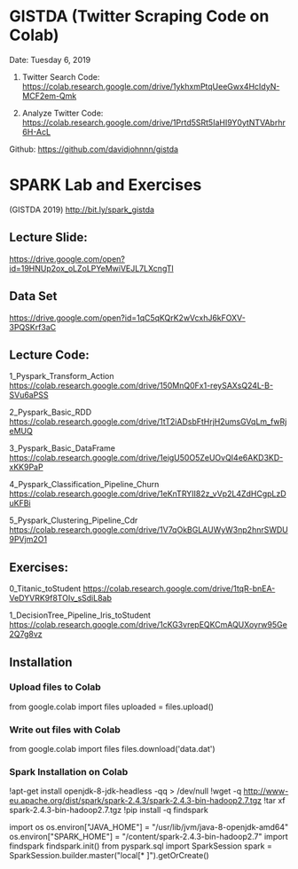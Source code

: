# GISTDA (Twitter Scraping Code on Colab)

Date: Tuesday 6, 2019

1. Twitter Search
Code: https://colab.research.google.com/drive/1ykhxmPtqUeeGwx4HcIdyN-MCF2em-Qmk

2. Analyze Twitter
Code: https://colab.research.google.com/drive/1Prtd5SRt5IaHI9Y0ytNTVAbrhr6H-AcL

Github: https://github.com/davidjohnnn/gistda



# SPARK Lab and Exercises 
(GISTDA 2019)
http://bit.ly/spark_gistda

## Lecture Slide:

https://drive.google.com/open?id=19HNUp2ox_oLZoLPYeMwiVEJL7LXcngTl

## Data Set

https://drive.google.com/open?id=1qC5qKQrK2wVcxhJ6kFOXV-3PQSKrf3aC


## Lecture Code:

1_Pyspark_Transform_Action
https://colab.research.google.com/drive/150MnQ0Fx1-reySAXsQ24L-B-SVu6aPSS

2_Pyspark_Basic_RDD
https://colab.research.google.com/drive/1tT2iADsbFtHrjH2umsGVqLm_fwRjeMUQ

3_Pyspark_Basic_DataFrame
https://colab.research.google.com/drive/1eigU50O5ZeUOvQI4e6AKD3KD-xKK9PaP

4_Pyspark_Classification_Pipeline_Churn
https://colab.research.google.com/drive/1eKnTRYII82z_vVp2L4ZdHCgpLzDuKFBi

5_Pyspark_Clustering_Pipeline_Cdr
https://colab.research.google.com/drive/1V7qOkBGLAUWyW3np2hnrSWDU9PVjm2O1

## Exercises:

0_Titanic_toStudent
https://colab.research.google.com/drive/1tqR-bnEA-VeDYVRK9f8TOIv_sSdiL8ab

1_DecisionTree_Pipeline_Iris_toStudent
https://colab.research.google.com/drive/1cKG3vrepEQKCmAQUXoyrw95Ge2Q7g8vz

## Installation

### Upload files to Colab
from google.colab import files
uploaded = files.upload()


### Write out files with Colab
from google.colab import files
files.download('data.dat')

### Spark Installation on Colab

!apt-get install openjdk-8-jdk-headless -qq > /dev/null
!wget -q http://www-eu.apache.org/dist/spark/spark-2.4.3/spark-2.4.3-bin-hadoop2.7.tgz
!tar xf spark-2.4.3-bin-hadoop2.7.tgz
!pip install -q findspark

import os
os.environ["JAVA_HOME"] = "/usr/lib/jvm/java-8-openjdk-amd64"
os.environ["SPARK_HOME"] = "/content/spark-2.4.3-bin-hadoop2.7"
import findspark
findspark.init()
from pyspark.sql import SparkSession
spark = SparkSession.builder.master("local[* ]").getOrCreate()

